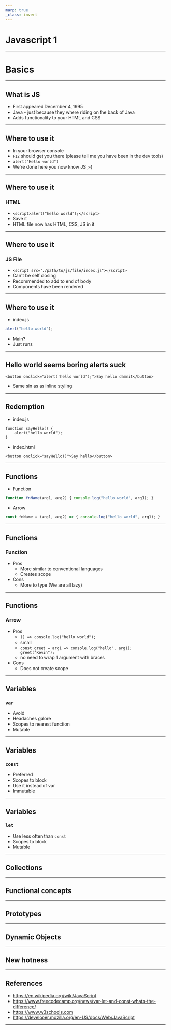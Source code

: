 ```yaml
---
marp: true
_class: invert
--- 
```


# Javascript 1

---

# Basics

---

## What is JS

- First appeared December 4, 1995
- Java - just because they where riding on the back of Java
- Adds functionality to your HTML and CSS

---

## Where to use it

- In your browser console
- `F12` should get you there (please tell me you have been in the dev tools)
- `alert("Hello world")`
- We're done here you now know JS ;-)

---

## Where to use it

### HTML

- `<script>alert("hello world");</script>`
- Save it
- HTML file now has HTML, CSS, JS in it

---

## Where to use it

### JS File

- `<script src="./path/to/js/file/index.js"></script>`
- Can't be self closing
- Recommended to add to end of body
- Components have been rendered

---
## Where to use it

- index.js
``` Javascript
alert("hello world");
```
- Main?
- Just runs

---

## Hello world seems boring alerts suck

```
<button onclick="alert('hello world');">Say hello damnit</button>
```
- Same sin as as inline styling

---

## Redemption

- index.js
```
function sayHello() {
    alert("hello world");
}
```
- index.html
```
<button onclick="sayHello()">Say hello</button>
```

---

## Functions

- Function
``` javascript
function fnName(arg1, arg2) { console.log("hello world", arg1); }
```
- Arrow
``` javascript
const fnName = (arg1, arg2) => { console.log("hello world", arg1); }
```

---

## Functions
### Function

- Pros
  - More similar to conventional languages
  - Creates scope
- Cons
  - More to type (We are all lazy)

---

## Functions
### Arrow

- Pros
  - `() => console.log("hello world");`
  - small
  - `const greet = arg1 => console.log("hello", arg1); greet("Kevin");`
  - no need to wrap 1 argument with braces
- Cons
  - Does not create scope

---

## Variables
### `var`

- Avoid
- Headaches galore
- Scopes to nearest function
- Mutable

---

## Variables
### `const`

- Preferred
- Scopes to block
- Use it instead of var
- Immutable
---

## Variables
### `let`

- Use less often than `const`
- Scopes to block
- Mutable

---

## Collections

---

## Functional concepts


---

## Prototypes

---

## Dynamic Objects

---

## New hotness

---

## References

- https://en.wikipedia.org/wiki/JavaScript
- https://www.freecodecamp.org/news/var-let-and-const-whats-the-difference/
- https://www.w3schools.com
- https://developer.mozilla.org/en-US/docs/Web/JavaScript

---